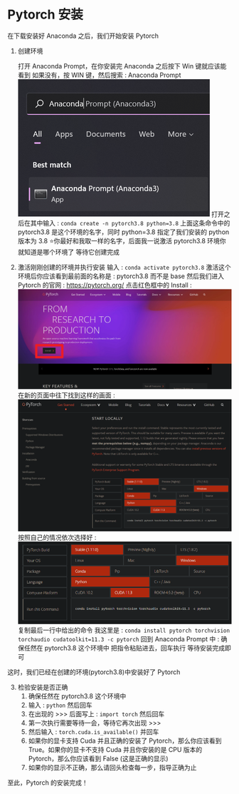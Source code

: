 # Pytorch 安装

在下载安装好 Anaconda 之后，我们开始安装 Pytorch

1. 创建环境
	
	打开 Anaconda Prompt，在你安装完 Anaconda 之后按下 Win 键就应该能看到
	如果没有，按 WIN 键，然后搜索 : Anaconda Prompt
	![image-20220626165815333](https://raw.githubusercontent.com/Lucid1ty/images/main/picture/image-20220626165815333.png)
	打开之后在其中输入 : `conda create -n pytorch3.8 python=3.8`
	上面这条命令中的 pytorch3.8 是这个环境的名字，同时 python=3.8 指定了我们安装的 python 版本为 3.8
	⭐你最好和我取一样的名字，后面我一说激活 pytorch3.8 环境你就知道是哪个环境了
	等待它创建完成
	
2. 激活刚刚创建的环境并执行安装
	输入 : `conda activate pytorch3.8`
	激活这个环境后你应该看到最前面的名称是 : pytorch3.8 而不是 base
	然后我们进入 Pytorch 的官网 : https://pytorch.org/
	点击红色框中的 Install :![image-20220626164616560](https://raw.githubusercontent.com/Lucid1ty/images/main/picture/image-20220626164616560.png)
	在新的页面中往下找到这样的画面 :![image-20220626164757985](https://raw.githubusercontent.com/Lucid1ty/images/main/picture/image-20220626164757985.png)
	按照自己的情况依次选择好 :
	![image-20220626164926081](https://raw.githubusercontent.com/Lucid1ty/images/main/picture/image-20220626164926081.png)
	复制最后一行中给出的命令
	我这里是 : `conda install pytorch torchvision torchaudio cudatoolkit=11.3 -c pytorch`
	回到 Anaconda Prompt 中 :
	确保任然在 pytorch3.8 这个环境中
	把指令粘贴进去，回车执行
	等待安装完成即可

这时，我们已经在创建的环境(pytorch3.8)中安装好了 Pytorch

3. 检验安装是否正确
	1. 确保任然在 pytorch3.8 这个环境中
	2. 输入 : `python` 然后回车
	3. 在出现的 >>> 后面写上 : `import torch` 然后回车
	4. 第一次执行需要等待一会，等待它再次出现 >>> 
	5. 然后输入 : `torch.cuda.is_available()` 并回车
	6. 如果你的显卡支持 Cuda 并且正确的安装了 Pytorch，那么你应该看到 True。如果你的显卡不支持 Cuda 并且你安装的是 CPU 版本的 Pytorch，那么你应该看到 False (这是正确的显示)
	6. 如果你的显示不正确，那么请回头检查每一步，指导正确为止

至此，Pytorch 的安装完成！
